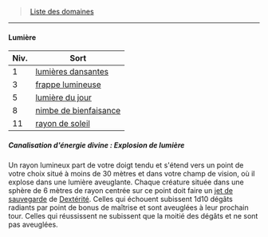 ﻿---
!GenericItem
Id: cleric_priest_hd.md#lumière
ParentLink: cleric_priest_hd.md#liste-des-domaines
Name: Lumière
ParentName: Liste des domaines
NameLevel: 4
Attributes:
  Name: Lumière
  Markdown: >+
    #### <!--Name-->Lumière<!--/Name-->


    |Niv.|Sort|

    |---|---|

    |1|[lumières dansantes](hd_spells_lumieres_dansantes.md)|

    |3|[frappe lumineuse](hd_spells_frappe_lumineuse.md)|

    |5|[lumière du jour](hd_spells_lumiere_du_jour.md)|

    |8|[nimbe de bienfaisance](hd_spells_nimbe_de_bienfaisance.md)|

    |11|[rayon de soleil](hd_spells_rayon_de_soleil.md)|


    ##### Canalisation d'énergie divine : Explosion de lumière


    Un rayon lumineux part de votre doigt tendu et s'étend vers un point de votre choix situé à moins de 30 mètres et dans votre champ de vision, où il explose dans une lumière aveuglante. Chaque créature située dans une sphère de 6 mètres de rayon centrée sur ce point doit faire un [jet de sauvegarde](hd_abilities_jets_de_sauvegarde.md) de [Dextérité](hd_abilities_dexterity.md). Celles qui échouent subissent 1d10 dégâts radiants par point de bonus de maîtrise et sont aveuglées à leur prochain tour. Celles qui réussissent ne subissent que la moitié des dégâts et ne sont pas aveuglées.

AttributesDictionary: >+
  Name: Lumière

  Markdown: >+

    #### <!--Name-->Lumière<!--/Name-->





    |Niv.|Sort|



    |---|---|



    |1|[lumières dansantes](hd_spells_lumieres_dansantes.md)|



    |3|[frappe lumineuse](hd_spells_frappe_lumineuse.md)|



    |5|[lumière du jour](hd_spells_lumiere_du_jour.md)|



    |8|[nimbe de bienfaisance](hd_spells_nimbe_de_bienfaisance.md)|



    |11|[rayon de soleil](hd_spells_rayon_de_soleil.md)|





    ##### Canalisation d'énergie divine : Explosion de lumière





    Un rayon lumineux part de votre doigt tendu et s'étend vers un point de votre choix situé à moins de 30 mètres et dans votre champ de vision, où il explose dans une lumière aveuglante. Chaque créature située dans une sphère de 6 mètres de rayon centrée sur ce point doit faire un [jet de sauvegarde](hd_abilities_jets_de_sauvegarde.md) de [Dextérité](hd_abilities_dexterity.md). Celles qui échouent subissent 1d10 dégâts radiants par point de bonus de maîtrise et sont aveuglées à leur prochain tour. Celles qui réussissent ne subissent que la moitié des dégâts et ne sont pas aveuglées.



---
> [Liste des domaines](hd_cleric_priest_liste_des_domaines.md)

---

#### Lumière

|Niv.|Sort|
|---|---|
|1|[lumières dansantes](hd_spells_lumieres_dansantes.md)|
|3|[frappe lumineuse](hd_spells_frappe_lumineuse.md)|
|5|[lumière du jour](hd_spells_lumiere_du_jour.md)|
|8|[nimbe de bienfaisance](hd_spells_nimbe_de_bienfaisance.md)|
|11|[rayon de soleil](hd_spells_rayon_de_soleil.md)|

##### Canalisation d'énergie divine : Explosion de lumière

Un rayon lumineux part de votre doigt tendu et s'étend vers un point de votre choix situé à moins de 30 mètres et dans votre champ de vision, où il explose dans une lumière aveuglante. Chaque créature située dans une sphère de 6 mètres de rayon centrée sur ce point doit faire un [jet de sauvegarde](hd_abilities_jets_de_sauvegarde.md) de [Dextérité](hd_abilities_dexterity.md). Celles qui échouent subissent 1d10 dégâts radiants par point de bonus de maîtrise et sont aveuglées à leur prochain tour. Celles qui réussissent ne subissent que la moitié des dégâts et ne sont pas aveuglées.

